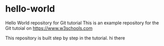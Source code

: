 # hello-world
Hello World repository for Git tutorial
This is an example repository for the Git tutoial on https://www.w3schools.com

This repository is built step by step in the tutorial.
hi there
